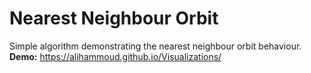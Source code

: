# Nearest Neighbour Orbit
Simple algorithm demonstrating the nearest neighbour orbit behaviour.
**Demo:** https://alihammoud.github.io/Visualizations/
